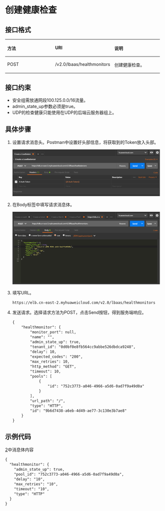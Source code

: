 # 创建健康检查<a name="ZH-CN_TOPIC_0210354323"></a>

## 接口格式<a name="zh-cn_topic_0135706226_section14216843"></a>

<a name="zh-cn_topic_0135706226_table62515659"></a>
<table><thead align="left"><tr id="zh-cn_topic_0135706226_row619185"><th class="cellrowborder" valign="top" width="33.33333333333333%" id="mcps1.1.4.1.1"><p id="zh-cn_topic_0135706226_p50154042"><a name="zh-cn_topic_0135706226_p50154042"></a><a name="zh-cn_topic_0135706226_p50154042"></a>方法</p>
</th>
<th class="cellrowborder" valign="top" width="33.33333333333333%" id="mcps1.1.4.1.2"><p id="zh-cn_topic_0135706226_p35945571"><a name="zh-cn_topic_0135706226_p35945571"></a><a name="zh-cn_topic_0135706226_p35945571"></a>URI</p>
</th>
<th class="cellrowborder" valign="top" width="33.33333333333333%" id="mcps1.1.4.1.3"><p id="zh-cn_topic_0135706226_p25910100"><a name="zh-cn_topic_0135706226_p25910100"></a><a name="zh-cn_topic_0135706226_p25910100"></a>说明</p>
</th>
</tr>
</thead>
<tbody><tr id="zh-cn_topic_0135706226_row18343350"><td class="cellrowborder" valign="top" width="33.33333333333333%" headers="mcps1.1.4.1.1 "><p id="zh-cn_topic_0135706226_p9416368"><a name="zh-cn_topic_0135706226_p9416368"></a><a name="zh-cn_topic_0135706226_p9416368"></a>POST</p>
</td>
<td class="cellrowborder" valign="top" width="33.33333333333333%" headers="mcps1.1.4.1.2 "><p id="zh-cn_topic_0135706226_p24528363"><a name="zh-cn_topic_0135706226_p24528363"></a><a name="zh-cn_topic_0135706226_p24528363"></a>/v2.0/lbaas/healthmonitors</p>
</td>
<td class="cellrowborder" valign="top" width="33.33333333333333%" headers="mcps1.1.4.1.3 "><p id="zh-cn_topic_0135706226_p40640399"><a name="zh-cn_topic_0135706226_p40640399"></a><a name="zh-cn_topic_0135706226_p40640399"></a>创建健康检查。</p>
</td>
</tr>
</tbody>
</table>

## 接口约束<a name="zh-cn_topic_0135706226_section60842729"></a>

-   安全组需放通网段100.125.0.0/16流量。
-   admin\_state\_up参数必须是true。
-   UDP的检查健康只能使用在UDP的后端云服务器组上。

## 具体步骤<a name="zh-cn_topic_0135706226_section10713655"></a>

1.  设置请求消息头。Postman中设置好头部信息，将获取到的Token放入头部。

    ![](figures/zh-cn_image_0135706234.png)

2.  <a name="zh-cn_topic_0135706226_li33311077"></a>在Body标签中填写请求消息体。

    ![](figures/zh-cn_image_0135706217.png)

3.  填写URL。

    ```
    https://elb.cn-east-2.myhuaweicloud.com/v2.0/lbaas/healthmonitors
    ```

4.  发送请求。选择请求方法为POST，点击Send按钮，得到服务端响应。

    ```
    {
        "healthmonitor": {
            "monitor_port": null,
            "name": "",
            "admin_state_up": true,
            "tenant_id": "0d0bf0e8fb564cc9abbe526dbdca9248",
            "delay": 10,
            "expected_codes": "200",
            "max_retries": 10,
            "http_method": "GET",
            "timeout": 10,
            "pools": [
                {
                    "id": "752c3773-a046-4966-a5d6-0ad7f9a49d0a"
                }
            ],
            "url_path": "/",
            "type": "HTTP",
            "id": "9b6d7438-a6eb-4d49-ae77-3c130e3b7ae8"
        }
    }
    ```


## 示例代码<a name="zh-cn_topic_0135706226_section4498114215258"></a>

[2](#zh-cn_topic_0135706226_li33311077)中消息体内容

```
{ 
  "healthmonitor": { 
    "admin_state_up": true, 
    "pool_id": "752c3773-a046-4966-a5d6-0ad7f9a49d0a", 
    "delay": "10", 
    "max_retries": "10", 
    "timeout": "10", 
    "type": "HTTP" 
  } 
} 
```


